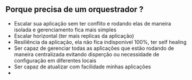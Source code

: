 ## Porque precisa de um orquestrador ? 
- Escalar sua aplicação sem ter conflito e rodando elas de maneira isolada e gerenciamento fica mais simples 
- Escalar horizontal (ter mais replicas da aplicação)
- Resiliência da aplicação, ela não fica indisponivel 100%, ter self healing
- Ser capaz de gerenciar todas as aplicações que estão rodando de maneira centralizada evitando disperção ou necessidade de configuração em diferentes locais
- Ser capaz de atualizar com facilidade minhas aplicações
- 